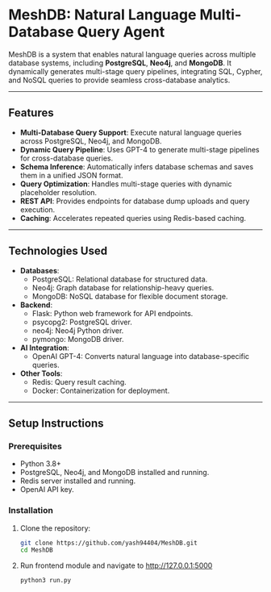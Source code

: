 # **MeshDB: Natural Language Multi-Database Query Agent**

MeshDB is a system that enables natural language queries across multiple database systems, including **PostgreSQL**, **Neo4j**, and **MongoDB**. It dynamically generates multi-stage query pipelines, integrating SQL, Cypher, and NoSQL queries to provide seamless cross-database analytics.

---

## **Features**
- **Multi-Database Query Support**: Execute natural language queries across PostgreSQL, Neo4j, and MongoDB.
- **Dynamic Query Pipeline**: Uses GPT-4 to generate multi-stage pipelines for cross-database queries.
- **Schema Inference**: Automatically infers database schemas and saves them in a unified JSON format.
- **Query Optimization**: Handles multi-stage queries with dynamic placeholder resolution.
- **REST API**: Provides endpoints for database dump uploads and query execution.
- **Caching**: Accelerates repeated queries using Redis-based caching.

---

## **Technologies Used**
- **Databases**:
  - PostgreSQL: Relational database for structured data.
  - Neo4j: Graph database for relationship-heavy queries.
  - MongoDB: NoSQL database for flexible document storage.
- **Backend**:
  - Flask: Python web framework for API endpoints.
  - psycopg2: PostgreSQL driver.
  - neo4j: Neo4j Python driver.
  - pymongo: MongoDB driver.
- **AI Integration**:
  - OpenAI GPT-4: Converts natural language into database-specific queries.
- **Other Tools**:
  - Redis: Query result caching.
  - Docker: Containerization for deployment.

---

## **Setup Instructions**

### **Prerequisites**
- Python 3.8+
- PostgreSQL, Neo4j, and MongoDB installed and running.
- Redis server installed and running.
- OpenAI API key.

### **Installation**
1. Clone the repository:
   ```bash
   git clone https://github.com/yash94404/MeshDB.git
   cd MeshDB
2. Run frontend module and navigate to http://127.0.0.1:5000
   ```bash
   python3 run.py
   
